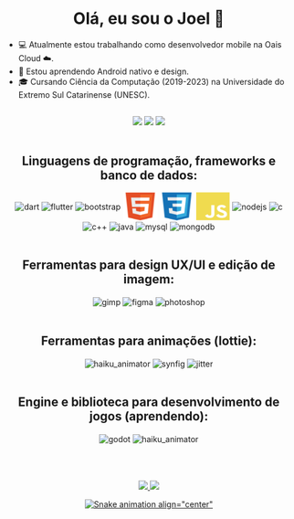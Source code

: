 <h1 align="center">Olá, eu sou o Joel 👋</h1>

- 💻 Atualmente estou trabalhando como desenvolvedor mobile na Oais Cloud ☁️.
- 🌱 Estou aprendendo Android nativo e design.
- 🎓 Cursando Ciência da Computação (2019-2023) na Universidade do Extremo Sul Catarinense (UNESC).
##
<div align="center"> 
  <a href="https://www.youtube.com/channel/UC8tYNYlAvONCJaeMY4wVvag" alt="youtube" target="_blank"><img src="https://img.shields.io/badge/YouTube-FF0000?style=for-the-badge&logo=youtube&logoColor=white" target="_blank"></a>
  <a href="https://www.linkedin.com/in/joel-pazini-martins-13aa9820b/" alt="linkedin" target="_blank"><img src="https://img.shields.io/badge/-LinkedIn-%230077B5?style=for-the-badge&logo=linkedin&logoColor=white" target="_blank"></a>
  <a href="https://lottiefiles.com/joepm" alt="lottiefiles" target="_blank"><img src="https://imgur.com/GJHPq9w.png" target="_blank"></a>
</div>

<div align="center" style="display: inline_block"><br>
  <h2>Linguagens de programação, frameworks e banco de dados:</h2>
  <img align="center" alt="dart" height="45" width="55" src="https://cdn.jsdelivr.net/gh/devicons/devicon/icons/dart/dart-original.svg">
  <img align="center" alt="flutter" height="45" width="55" src="https://cdn.jsdelivr.net/gh/devicons/devicon/icons/flutter/flutter-original.svg">
  <img align="center" alt="bootstrap" height="60" width="65" src="https://cdn.jsdelivr.net/gh/devicons/devicon/icons/bootstrap/bootstrap-original.svg">
  <img align="center" alt="html" height="50" width="60" src="https://raw.githubusercontent.com/devicons/devicon/master/icons/html5/html5-original.svg">
  <img align="center" alt="css" height="50" width="60" src="https://raw.githubusercontent.com/devicons/devicon/master/icons/css3/css3-original.svg">
  <img align="center" alt="js" height="50" width="60" src="https://raw.githubusercontent.com/devicons/devicon/master/icons/javascript/javascript-plain.svg">
  <img align="center" alt="nodejs" height="50" width="60" src="https://cdn.jsdelivr.net/gh/devicons/devicon/icons/nodejs/nodejs-original.svg">
  <img align="center" alt="c" height="50" width="60" src="https://cdn.jsdelivr.net/gh/devicons/devicon/icons/c/c-original.svg">
  <img align="center" alt="c++" height="50" width="60" src="https://cdn.jsdelivr.net/gh/devicons/devicon/icons/cplusplus/cplusplus-original.svg">
  <img align="center" alt="java" height="50" width="60" src="https://cdn.jsdelivr.net/gh/devicons/devicon/icons/java/java-original.svg">
  <img align="center" alt="mysql" height="50" width="60" src="https://cdn.jsdelivr.net/gh/devicons/devicon/icons/mysql/mysql-original.svg">
  <img align="center" alt="mongodb" height="50" width="60" src="https://cdn.jsdelivr.net/gh/devicons/devicon/icons/mongodb/mongodb-original.svg">
</div>
<div align="center" style="display: inline_block"><br>
  <h2>Ferramentas para design UX/UI e edição de imagem:</h2>
  <img align="center" alt="gimp" height="60" width="70" src="https://cdn.jsdelivr.net/gh/devicons/devicon/icons/gimp/gimp-original.svg">
  <img align="center" alt="figma" height="50" width="60" src="https://cdn.jsdelivr.net/gh/devicons/devicon/icons/figma/figma-original.svg">
  <img align="center" alt="photoshop" height="50" width="60" src="https://cdn.jsdelivr.net/gh/devicons/devicon/icons/photoshop/photoshop-plain.svg">
 
</div>
<div align="center" style="display: inline_block"><br>
  <h2>Ferramentas para animações (lottie):</h2>
  <img  align="center" alt="haiku_animator" height="50" width="60" src="https://drive.google.com/uc?export=view&id=10OiXikqo80QIr0XMiyYO0qa7SnPCTTeL"/>
  <img  align="center" alt="synfig" height="60" width="60" src="https://drive.google.com/uc?export=view&id=1118aeSoDsbb0Qb8Rn3DnBHleGSO4PP2z"/>
  <img  align="center" alt="jitter" height="60" width="100" src="https://drive.google.com/uc?export=view&id=1Tkj52oiaOY6tq3aWOk8P5cjaxvQEpish"/>
 </div>
<div align="center" style="display: inline_block"><br>
  <h2>Engine e biblioteca para desenvolvimento de jogos (aprendendo):</h2>
  <img  align="center" alt="godot" height="50" width="60" src="https://cdn.jsdelivr.net/gh/devicons/devicon/icons/godot/godot-original.svg"/>
  <img  align="center" alt="haiku_animator" height="50" width="50" src="https://www.sfml-dev.org/download/goodies/sfml-icon.svg"/>
</div>
<br/><br/>

##
  
<div align="center">
  <a href="https://github.com/joelpmartins">
  <img height="180em" src="https://github-readme-stats.vercel.app/api?username=joelpmartins&show_icons=true&theme=github_dark&include_all_commits=true&count_private=true"/>
  <img height="180em" src="https://github-readme-stats.vercel.app/api/top-langs/?username=joelpmartins&layout=compact&langs_count=7&theme=github_dark"/>
</div>


<div align="center"> 


  ![Snake animation align="center"](https://github.com/joelpmartins/joelpmartins/blob/output/github-contribution-grid-snake.svg)
 
  
</div>
 
  
<!--
**joelpmartins/joelpmartins** is a ✨ _special_ ✨ repository because its `README.md` (this file) appears on your GitHub profile.

Here are some ideas to get you started:

- 🔭 I’m currently working on ...
- 🌱 I’m currently learning ...
- 👯 I’m looking to collaborate on ...
- 🤔 I’m looking for help with ...
- 💬 Ask me about ...
- 📫 How to reach me: ...
- 😄 Pronouns: ...
- ⚡ Fun fact: ...
-->
